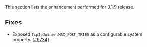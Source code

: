 
This section lists the enhancement performed for 3.1.9 release.

## Fixes

-	Exposed `TcpIpJoiner.MAX_PORT_TRIES` as a configurable system property. [[#9734]](https://github.com/hazelcast/hazelcast/pull/9734)

